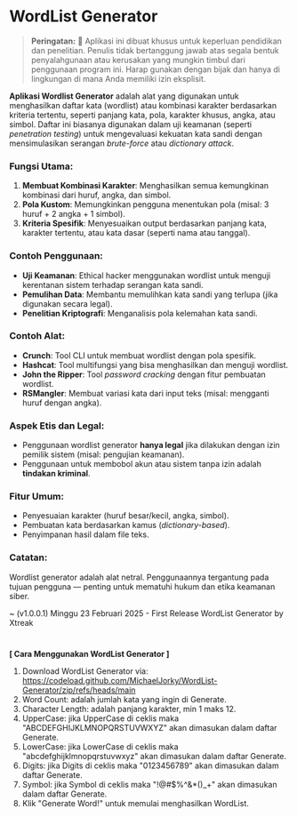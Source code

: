 # WordList Generator

> **Peringatan:** :red_circle: Aplikasi ini dibuat khusus untuk keperluan pendidikan dan penelitian. Penulis tidak bertanggung jawab atas segala bentuk penyalahgunaan atau kerusakan yang mungkin timbul dari penggunaan program ini. Harap gunakan dengan bijak dan hanya di lingkungan di mana Anda memiliki izin eksplisit.

**Aplikasi Wordlist Generator** adalah alat yang digunakan untuk menghasilkan daftar kata (wordlist) atau kombinasi karakter berdasarkan kriteria tertentu, seperti panjang kata, pola, karakter khusus, angka, atau simbol. Daftar ini biasanya digunakan dalam uji keamanan (seperti *penetration testing*) untuk mengevaluasi kekuatan kata sandi dengan mensimulasikan serangan *brute-force* atau *dictionary attack*.

### Fungsi Utama:
1. **Membuat Kombinasi Karakter**: Menghasilkan semua kemungkinan kombinasi dari huruf, angka, dan simbol.
2. **Pola Kustom**: Memungkinkan pengguna menentukan pola (misal: 3 huruf + 2 angka + 1 simbol).
3. **Kriteria Spesifik**: Menyesuaikan output berdasarkan panjang kata, karakter tertentu, atau kata dasar (seperti nama atau tanggal).

### Contoh Penggunaan:
- **Uji Keamanan**: Ethical hacker menggunakan wordlist untuk menguji kerentanan sistem terhadap serangan kata sandi.
- **Pemulihan Data**: Membantu memulihkan kata sandi yang terlupa (jika digunakan secara legal).
- **Penelitian Kriptografi**: Menganalisis pola kelemahan kata sandi.

### Contoh Alat:
- **Crunch**: Tool CLI untuk membuat wordlist dengan pola spesifik.
- **Hashcat**: Tool multifungsi yang bisa menghasilkan dan menguji wordlist.
- **John the Ripper**: Tool *password cracking* dengan fitur pembuatan wordlist.
- **RSMangler**: Membuat variasi kata dari input teks (misal: mengganti huruf dengan angka).

### Aspek Etis dan Legal:
- Penggunaan wordlist generator **hanya legal** jika dilakukan dengan izin pemilik sistem (misal: pengujian keamanan).
- Penggunaan untuk membobol akun atau sistem tanpa izin adalah **tindakan kriminal**.

### Fitur Umum:
- Penyesuaian karakter (huruf besar/kecil, angka, simbol).
- Pembuatan kata berdasarkan kamus (*dictionary-based*).
- Penyimpanan hasil dalam file teks.

### Catatan:
Wordlist generator adalah alat netral. Penggunaannya tergantung pada tujuan pengguna — penting untuk mematuhi hukum dan etika keamanan siber.

~ (v1.0.0.1) Minggu 23 Februari 2025 - First Release WordList Generator by Xtreak

#
<b>[ Cara Menggunakan WordList Generator ]</b>

1. Download WordList Generator via: https://codeload.github.com/MichaelJorky/WordList-Generator/zip/refs/heads/main
2. Word Count: adalah jumlah kata yang ingin di Generate.
3. Character Length: adalah panjang karakter, min 1 maks 12.
4. UpperCase: jika UpperCase di ceklis maka "ABCDEFGHIJKLMNOPQRSTUVWXYZ" akan dimasukan dalam daftar Generate.
5. LowerCase: jika LowerCase di ceklis maka "abcdefghijklmnopqrstuvwxyz" akan dimasukan dalam daftar Generate.
6. Digits: jika Digits di ceklis maka "0123456789" akan dimasukan dalam daftar Generate.
7. Symbol: jika Symbol di ceklis maka "!@#$%^&*()_+" akan dimasukan dalam daftar Generate.
8. Klik "Generate Word!" untuk memulai menghasilkan WordList.

